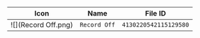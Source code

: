 | Icon | Name | File ID |
| ---  | ---  | ---     |
| ![](Record Off.png) | `Record Off` | `4130220542115129580` |
